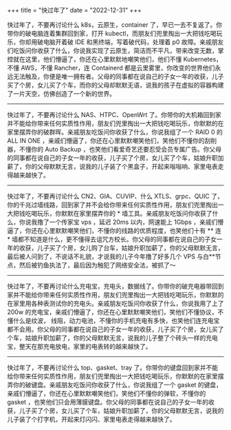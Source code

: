 +++
title = "快过年了"
date = "2022-12-31"
+++

快过年了，不要再讨论什么 k8s，云原生，container 了，早已一去不复返了。你带你的破电脑连着集群回到家，打开 kubectl，而朋友们兜里掏出一大把钱吃喝玩乐，你却用破电脑开着破 IDE 和黑终端，写着破代码，处理着 p0 故障。亲戚朋友们吃饭问你收获了什么，你说我实现了云原生，简洁而不平凡，带来改变无数，掌控就在这里，他们懵逼了，你还在心里默默地嘲笑他们，他们不懂 Kubernetes，不懂 AWS，不懂 Rancher，连 Containerd 都是云里雾里，你改变的世界他们永远无法触及，你便是唯一拥有者。父母的同事都在说自己的子女一年的收获，儿子买了个房，女儿买了个车，而你的父母却默默无语，说我的孩子在虚拟的容器构建了一片天空，仿佛创造了一个新的世界。

---

快过年了，不要再讨论什么 NAS、HTPC、OpenWrt 了。你带你的大机箱回到家并不能给你带来任何实质性作用，朋友们兜里掏出一大把钱吃喝玩乐，你默默的在家里摆弄你的破群晖。亲戚朋友吃饭问你收获了什么，你说我组了一个 RAID 0 的 ALL IN ONE ，亲戚们懵逼了，你还在心里默默嘲笑他们，笑他们不懂你的刮削器，不懂你的 Auto Backup ，也笑他们看爱奇艺还要忍受会员专属广告。你父母的同事都在说自己的子女一年的收获，儿子买了个房，女儿买了个车，姑娘升职加薪了，你的父母默默无言，说我的儿子装了个黑盒子，开起来嗡嗡响、家里电表走得越来越快了。

---

快过年了，不要再讨论什么 CN2、GIA、CUVIP、什么 XTLS、grpc、QUIC 了，你的千兆过墙线路，回到家了并不会给你带来任何实质性作用，朋友们兜里掏出一大把钱吃喝玩乐，你默默在家里摆弄你的 * 墙工具。亲戚朋友吃饭问你收获了什么，你说我撸了一个传家宝 vps ，延迟 20ms 以内，网速能上 1Gbps ，亲戚们懵逼了，你还在心里默默嘲笑他们，不懂你的线路的优质程度，也笑他们十有 ** 连 * 墙都不知道是什么，更不懂得去诅咒方校长。你父母的同事都在说自己的子女一年的收获，儿子买了个房，女儿购了台车，姑娘升职加薪了，你的父母默默无言，最后被人问到了，不说话不礼貌，才说我的儿子今年撸了好多几个 VPS 与白**节点，然后被钓鱼执法了，最后因为触犯了网络安全法，被抓了～

---

快过年了，不要再讨论什么充电宝，充电头，数据线了。你带你的破充电器带回到家并不能给你带来任何实质性作用，朋友们兜里掏出一大把钱吃喝玩乐，你默默的在家里用各种表测试你的充电头。亲戚朋友吃饭问你收获了什么，你说我用了上了 200w 的充电宝，亲戚们懵逼了，你还在心里默默嘲笑他们，笑他们不懂协议，不懂什么是纹波， 线阻，动力电池，不懂你的手机充电有多快，也笑他们连充电宝都不会用。你父母的同事都在说自己的子女一年的收获，儿子买了个房，女儿买了个车，姑娘升职加薪了，你的父母默默无言，说我的儿子整了个砖头一样的充电宝，整天在那充电放电，家里的电表转的越来越快了。

---

快过年了，不要再讨论什么 top、gasket、tray 了。你带你的键盘回到家并不能给你带来任何实质性作用，朋友们兜里掏出一大把钱吃喝玩乐，你默默的在家里摆弄你的破键盘。亲戚朋友吃饭问你收获了什么，你说我组了一个 gasket 的键盘，亲戚们懵逼了，你还在心里默默嘲笑他们，笑他们不懂你的弹软，不懂你的 gasket ，也笑他们只会用薄膜键盘。你父母的同事都在说自己的子女一年的收获，儿子买了个房，女儿买了个车，姑娘升职加薪了，你的父母默默无言，说我的儿子装了个打字机，开起来灯闪闪、家里电表走得越来越快了。
